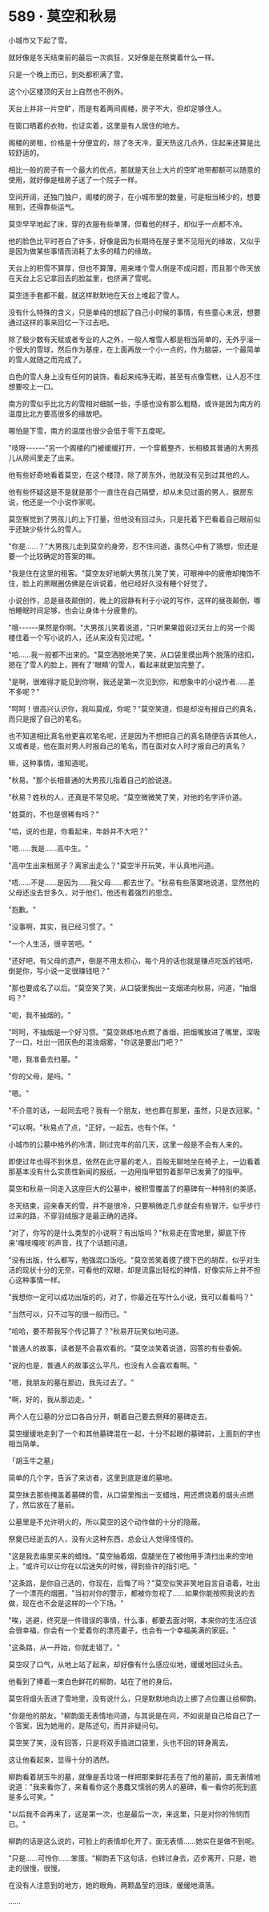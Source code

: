 <link rel="stylesheet" href="../styles/text.css" />
<h1>589 · 莫空和秋易</h1>

小城市又下起了雪。

就好像是冬天结束前的最后一次疯狂，又好像是在祭奠着什么一样。

只是一个晚上而已，到处都积满了雪。

这个小区楼顶的天台上自然也不例外。

天台上并非一片空旷，而是有着两间阁楼，房子不大，但却足够住人。

在窗口晒着的衣物，也证实着，这里是有人居住的地方。

阁楼的房租，价格是十分便宜的，除了冬天冷，夏天热这几点外，住起来还算是比较舒适的。

相比一般的房子有一个最大的优点，那就是天台上大片的空旷地带都额可以随意的使用，就好像是租房子送了一个院子一样。

空间开阔，还独门独户，阁楼的房子，在小城市里的数量，可是相当稀少的，想要租到，还得靠些运气。

莫空早早地起了床，穿的衣服有些单薄，但看他的样子，却似乎一点都不冷。

他的脸色比平时苍白了许多，好像是因为长期待在屋子里不见阳光的缘故，又似乎是因为做某些事情而消耗了太多的精力的缘故。

天台上的积雪不算厚，但也不算薄，用来堆个雪人倒是不成问题，而且那个昨天放在天台上忘记拿回去的脸盆里，也挤满了雪呢。

莫空连手套都不戴，就这样默默地在天台上堆起了雪人。

没有什么特殊的含义，只是单纯的想起了自己小时候的事情，有些童心未泯，想要通过这样的事来回忆一下过去吧。

除了极少数有天赋或者专业的人之外，一般人堆雪人都是相当简单的，无外乎滚一个很大的雪球，然后作为基座，在上面再放一个小一点的，作为脑袋，一个最简单的雪人就随之而完成了。

白色的雪人身上没有任何的装饰，看起来纯净无暇，甚至有点像雪糕，让人忍不住想要咬上一口。

南方的雪似乎比北方的雪相对细腻一些，手感也没有那么粗糙，或许是因为南方的温度比北方要高很多的缘故吧。

哪怕是下雪，南方的温度也很少会低于零下五度呢。

"吱呀------"另一个阁楼的门被缓缓打开，一个穿戴整齐，长相极其普通的大男孩儿从房间里走了出来。

他有些好奇地看着莫空，在这个楼顶，除了房东外，他就没有见到过其他的人。

他有些怀疑这是不是就是那个一直住在自己隔壁，却从未见过面的男人，据房东说，他还是一个小说作家呢。

莫空察觉到了男孩儿的上下打量，但他没有回过头，只是托着下巴看着自己眼前似乎还缺少些什么的雪人。

"你是......？"大男孩儿走到莫空的身旁，忍不住问道，虽然心中有了猜想，但还是要一个比较确定的答案的嘛。

"我是住在这里的租客。"莫空友好地朝大男孩儿笑了笑，可眼神中的疲倦却掩饰不住，脸上的黑眼圈仿佛是在诉说着，他已经好久没有睡个好觉了。

小说创作，总是昼夜颠倒的，晚上的寂静有利于小说的写作，这样的昼夜颠倒，哪怕睡眠时间足够，也会让身体十分疲惫的。

"哦------果然是你啊。"大男孩儿笑着说道，"只听果果姐说过天台上的另一个阁楼住着一个写小说的人，还从来没有见过呢。"

"哈......我一般都不出来的。"莫空洒脱地笑了笑，从口袋里摸出两个脱落的纽扣，摁在了雪人的脸上，拥有了'眼睛'的雪人，看起来就更加完整了。

"是啊，很难得才能见到你啊，我还是第一次见到你，和想象中的小说作者......差不多呢？"

"呵呵！很高兴认识你，我叫莫成，你呢？"莫空笑道，但是却没有报自己的真名，而只是报了自己的笔名。

也不知道相比真名他更喜欢笔名呢，还是因为不想把自己的真名随便告诉其他人，又或者是，他在面对男人时报自己的笔名，而在面对女人时才报自己的真名？

嘛，这种事情，谁知道呢。

"秋易。"那个长相普通的大男孩儿指着自己的脸说道。

"秋易？姓秋的人，还真是不常见呢。"莫空微微笑了笑，对他的名字评价道。

"姓莫的，不也是很稀有吗？"

"哈，说的也是，你看起来，年龄并不大吧？"

"嗯......我是......高中生。"

"高中生出来租房子？离家出走么？"莫空半开玩笑，半认真地问道。

"唔......不是......是因为......我父母......都去世了。"秋易有些落寞地说道，显然他的父母还没去世多久，对于他们，他还有着强烈的思念。

"抱歉。"

"没事啊，其实，我已经习惯了。"

"一个人生活，很辛苦吧。"

"还好吧，有父母的遗产，倒是不用太担心，每个月的话也就是赚点吃饭的钱吧，倒是你，写小说一定很赚钱吧？"

"那也要成名了以后。"莫空笑了笑，从口袋里掏出一支烟递向秋易，问道，"抽烟吗？"

"呃，我不抽烟的。"

"呵呵，不抽烟是一个好习惯。"莫空熟练地点燃了香烟，把烟嘴放进了嘴里，深吸了一口，吐出一团灰色的混浊烟雾，"你这是要出门吧？"

"嗯，我准备去扫墓。"

"你的父母，是吗。"

"嗯。"

"不介意的话，一起同去吧？我有一个朋友，他也葬在那里，虽然，只是衣冠冢。"

"可以啊。"秋易点了点，"正好，一起去，也有个伴。"

小城市的公墓中格外的冷清，刚过完年的前几天，这里一般是不会有人来的。

即使过年也得不到休息，依然在此守墓的老人，百般无聊地坐在椅子上，一边看着那基本没有什么实质性新闻的报纸，一边用指甲钳剪着那早已发黄了的指甲。

莫空和秋易一同走入这座巨大的公墓中，被积雪覆盖了的墓碑有一种特别的美感。

冬天结束，迎来春天的雪，并不是很冷，只要稍微走几步就会有些冒汗，似乎步行过来的路，不穿羽绒服才是最正确的选择。

"对了，你写的是什么类型的小说啊？有出版吗？"秋易走在雪地里，脚底下传来'嘎吱嘎吱'的声音，找了个话题问道。

"没有出版，什么都写，勉强混口饭吃。"莫空苦笑着摸了摸下巴的胡茬，似乎对生活的现状十分的无奈，可看他的双眼，却是流露出轻松的神情，好像实际上并不担心这种事情一样。

"我想你一定可以成功出版的的，对了，你最近在写什么小说，我可以看看吗？"

"当然可以，只不过写的很一般而已。"

"哈哈，要不帮我写个传记算了？"秋易开玩笑似地问道。

"普通人的故事，读者是不会喜欢看的。"莫空淡笑着说道，回答的有些委婉。

"说的也是，普通人的故事这么平凡，也没有人会喜欢看啊。"

"嗯，我朋友的墓在那边，我先过去了。"

"啊，好的，我从那边走。"

两个人在公墓的分岔口各自分开，朝着自己要去祭拜的墓碑走去。

莫空缓缓地走到了一个和其他墓碑混在一起，十分不起眼的墓碑前，上面刻的字也相当简单。

「胡玉牛之墓」

简单的几个字，告诉了来访者，这里到底是谁的墓地。

莫空抹去那些掩盖着墓碑的雪，从口袋里掏出一支蜡烛，用还燃烧着的烟头点燃了，然后放在了墓前。

公墓里是不允许明火的，所以莫空的这个动作做的十分的隐蔽。

祭奠已经逝去的人，没有火这种东西，总会让人觉得怪怪的。

"这是我去庙里买来的蜡烛。"莫空抽着烟，盘腿坐在了被他用手清扫出来的空地上，"或许可以让你在以后迷失的时候，得到些许的指引吧。"

"这条路，是你自己选的，你现在，后悔了吗？"莫空似笑非笑地自言自语着，吐出了一个漂亮的烟圈，"当初对你的警示，都被你忽视了......如果你能按照我说的去做，现在也不会是这样的一个下场。"

"唉，逃避，终究是一件错误的事情，什么事，都要去面对啊，本来你的生活应该会很幸福，你会有一个爱着你的漂亮妻子，也会有一个幸福美满的家庭。"

"这条路，从一开始，你就走错了。"

莫空叹了口气，从地上站了起来，却好像有什么感应似地，缓缓地回过头去。

他看到了捧着一束白色鲜花的柳韵，站在了他的身后。

莫空将烟头丢进了雪地里，没有说什么，只是默默地向边上挪了点位置让给柳韵。

"你是他的朋友。"柳韵面无表情地问道，与其说是在问，不如说是自己给自己了一个答案，因为她用的，是陈述句，而并非疑问句。

莫空笑了笑，没有回答，只是将双手插进口袋里，头也不回的转身离去。

这让他看起来，显得十分的洒然。

柳韵看着胡玉牛的墓，就像是丢垃圾一样把那束鲜花丢在了他的墓前，面无表情地说道："我来看你了，来看看你这个愚蠢又懦弱的男人的墓碑，看一看你的死到底是多么可笑。"

"以后我不会再来了，这是第一次，也是最后一次，来这里，只是对你的怜悯而已。"

柳韵的话是这么说的，可脸上的表情却化开了，面无表情......她实在是做不到呢。

"只是......可怜你......笨蛋。"柳韵丢下这句话，也转过身去，迈步离开，只是，她走的很慢，很慢。

在没有人注意到的地方，她的眼角，两颗晶莹的泪珠，缓缓地滴落。

......
